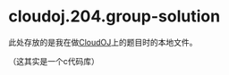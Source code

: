 # cloudoj.204.group-solution

此处存放的是我在做[CloudOJ](https://cloudoj.204.group/problems)上的题目时的本地文件。

（这其实是一个c代码库）